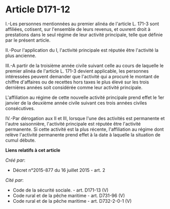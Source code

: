 # Article D171-12

I.-Les personnes mentionnées au premier alinéa de l'article L. 171-3 sont affiliées, cotisent, sur l'ensemble de leurs
revenus, et ouvrent droit à prestations dans le seul régime de leur activité principale, telle que définie par le présent
article. 

II.-Pour l'application du I, l'activité principale est réputée être l'activité la plus ancienne. 

III.-A partir de la troisième année civile suivant celle au cours de laquelle le premier alinéa de l'article L. 171-3 devient
applicable, les personnes intéressées peuvent demander que l'activité qui a procuré le montant de chiffre d'affaires ou de
recettes hors taxes le plus élevé sur les trois dernières années soit considérée comme leur activité principale. 

L'affiliation au régime de cette nouvelle activité principale prend effet le 1er janvier de la deuxième année civile suivant
ces trois années civiles consécutives. 

IV.-Par dérogation aux II et III, lorsque l'une des activités est permanente et l'autre saisonnière, l'activité principale
est réputée être l'activité permanente. Si cette activité est la plus récente, l'affiliation au régime dont relève l'activité
permanente prend effet à la date à laquelle la situation de cumul débute.

**Liens relatifs à cet article**

_Créé par_:

  - Décret n°2015-877 du 16 juillet 2015 - art. 2

_Cité par_:

  - Code de la sécurité sociale. - art. D171-13 (V)
  - Code rural et de la pêche maritime - art. D731-96 (V)
  - Code rural et de la pêche maritime - art. D732-2-0-1 (V)
